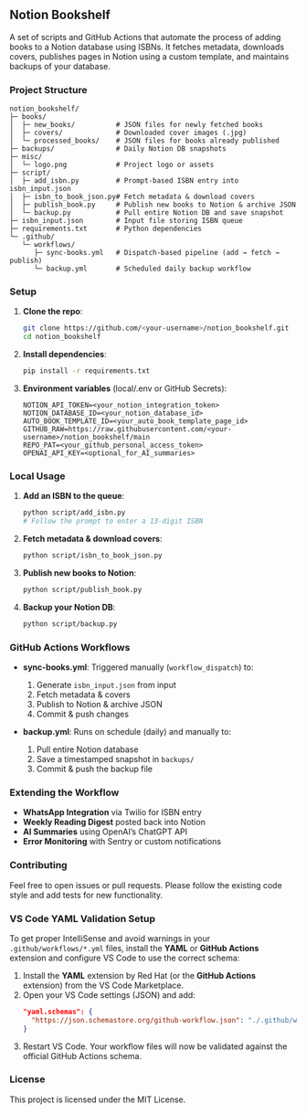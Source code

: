 ## Notion Bookshelf

A set of scripts and GitHub Actions that automate the process of adding books to a Notion database using ISBNs. It fetches metadata, downloads covers, publishes pages in Notion using a custom template, and maintains backups of your database.

### Project Structure

```
notion_bookshelf/
├─ books/
│  ├─ new_books/          # JSON files for newly fetched books
│  ├─ covers/             # Downloaded cover images (.jpg)
│  └─ processed_books/    # JSON files for books already published
├─ backups/               # Daily Notion DB snapshots
├─ misc/
│  └─ logo.png            # Project logo or assets
├─ script/
│  ├─ add_isbn.py         # Prompt-based ISBN entry into isbn_input.json
│  ├─ isbn_to_book_json.py# Fetch metadata & download covers
│  ├─ publish_book.py     # Publish new books to Notion & archive JSON
│  └─ backup.py           # Pull entire Notion DB and save snapshot
├─ isbn_input.json        # Input file storing ISBN queue
├─ requirements.txt       # Python dependencies
└─ .github/
   └─ workflows/
      ├─ sync-books.yml   # Dispatch-based pipeline (add → fetch → publish)
      └─ backup.yml       # Scheduled daily backup workflow
```

### Setup

1. **Clone the repo**:

   ```bash
   git clone https://github.com/<your-username>/notion_bookshelf.git
   cd notion_bookshelf
   ```

2. **Install dependencies**:

   ```bash
   pip install -r requirements.txt
   ```

3. **Environment variables** (local/.env or GitHub Secrets):

   ```dotenv
   NOTION_API_TOKEN=<your_notion_integration_token>
   NOTION_DATABASE_ID=<your_notion_database_id>
   AUTO_BOOK_TEMPLATE_ID=<your_auto_book_template_page_id>
   GITHUB_RAW=https://raw.githubusercontent.com/<your-username>/notion_bookshelf/main
   REPO_PAT=<your_github_personal_access_token>
   OPENAI_API_KEY=<optional_for_AI_summaries>
   ```

### Local Usage

1. **Add an ISBN to the queue**:

   ```bash
   python script/add_isbn.py
   # Follow the prompt to enter a 13-digit ISBN
   ```

2. **Fetch metadata & download covers**:

   ```bash
   python script/isbn_to_book_json.py
   ```

3. **Publish new books to Notion**:

   ```bash
   python script/publish_book.py
   ```

4. **Backup your Notion DB**:

   ```bash
   python script/backup.py
   ```

### GitHub Actions Workflows

- **sync-books.yml**: Triggered manually (`workflow_dispatch`) to:

  1. Generate `isbn_input.json` from input
  2. Fetch metadata & covers
  3. Publish to Notion & archive JSON
  4. Commit & push changes

- **backup.yml**: Runs on schedule (daily) and manually to:

  1. Pull entire Notion database
  2. Save a timestamped snapshot in `backups/`
  3. Commit & push the backup file

### Extending the Workflow

- **WhatsApp Integration** via Twilio for ISBN entry
- **Weekly Reading Digest** posted back into Notion
- **AI Summaries** using OpenAI’s ChatGPT API
- **Error Monitoring** with Sentry or custom notifications

### Contributing

Feel free to open issues or pull requests. Please follow the existing code style and add tests for new functionality.

### VS Code YAML Validation Setup

To get proper IntelliSense and avoid warnings in your `.github/workflows/*.yml` files, install the **YAML** or **GitHub Actions** extension and configure VS Code to use the correct schema:

1. Install the **YAML** extension by Red Hat (or the **GitHub Actions** extension) from the VS Code Marketplace.
2. Open your VS Code settings (JSON) and add:
   ```json
   "yaml.schemas": {
     "https://json.schemastore.org/github-workflow.json": "./.github/workflows/*.yml"
   }
   ```
3. Restart VS Code. Your workflow files will now be validated against the official GitHub Actions schema.

### License

This project is licensed under the MIT License.

